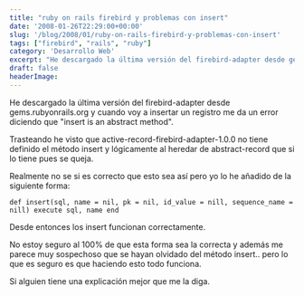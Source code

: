 ```yaml
---
title: "ruby on rails firebird y problemas con insert"
date: '2008-01-26T22:29:00+00:00'
slug: '/blog/2008/01/ruby-on-rails-firebird-y-problemas-con-insert'
tags: ["firebird", "rails", "ruby"]
category: 'Desarrollo Web'
excerpt: "He descargado la última versión del firebird-adapter desde gems.rubyonrails.org y cuando voy a insertar un registro me da un error diciendo que insert is an abstract method.Trasteando he visto que ..."
draft: false
headerImage: 
---
```

He descargado la última versión del firebird-adapter desde gems.rubyonrails.org y cuando voy a insertar un registro me da un error diciendo que "insert is an abstract method".

Trasteando he visto que active-record-firebird-adapter-1.0.0 no tiene definido el método insert y lógicamente al heredar de abstract-record que si lo tiene pues se queja.

Realmente no se si es correcto que esto sea así pero yo lo he añadido de la siguiente forma:

`
def insert(sql, name = nil, pk = nil, id_value = nill, sequence_name = nill)
 execute sql, name
end
`

Desde entonces los insert funcionan correctamente.

No estoy seguro al 100% de que esta forma sea la correcta y además me parece muy sospechoso que se hayan olvidado del método insert.. pero lo que es seguro es que haciendo esto todo funciona.

Si alguien tiene una explicación mejor que me la diga.

